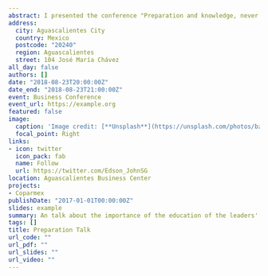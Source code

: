 ```yaml
---
abstract: I presented the conference "Preparation and knowledge, never improvisation" at the Aguascalientes Business Center.
address:
  city: Aguascalientes City
  country: Mexico
  postcode: "20240"
  region: Aguascalientes
  street: 104 José María Chávez
all_day: false
authors: []
date: "2018-08-23T20:00:00Z"
date_end: "2018-08-23T21:00:00Z"
event: Business Conference
event_url: https://example.org
featured: false
image:
  caption: 'Image credit: [**Unsplash**](https://unsplash.com/photos/bzdhc5b3Bxs)'
  focal_point: Right
links:
- icon: twitter
  icon_pack: fab
  name: Follow
  url: https://twitter.com/Edson_JohnSG
location: Aguascalientes Business Center
projects:
- Coparmex
publishDate: "2017-01-01T00:00:00Z"
slides: example
summary: An talk about the importance of the education of the leaders' in Mexico for a positive impact in the country.
tags: []
title: Preparation Talk
url_code: ""
url_pdf: ""
url_slides: ""
url_video: ""
---
```



